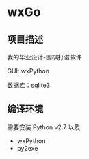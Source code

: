 # wxGo

## 项目描述

我的毕业设计-围棋打谱软件

GUI: wxPython

数据库：sqlite3

## 编译环境

需要安装 Python v2.7 以及
* wxPython
* py2exe
